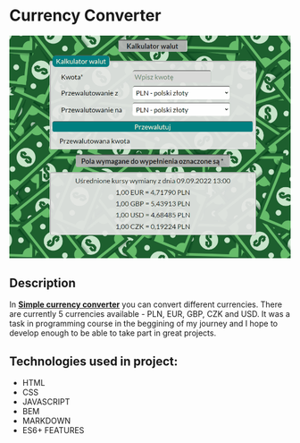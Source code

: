 # **Currency Converter**

![My simple Currency converter](https://raw.githubusercontent.com/kozlowskiigor/Currency-Converter/main/images/CurrencyConverterAnimation.gif)
## **Description**

In **[Simple currency converter](https://kozlowskiigor.github.io/Currency-Converter/currencyConverter.html)** you can convert different currencies. There are currently 5 currencies available - PLN, EUR, GBP, CZK and USD. It was a task in programming course in the beggining of my journey and I hope to develop enough to be able to take part in great projects.

## **Technologies used in project:**
- HTML
- CSS
- JAVASCRIPT
- BEM
- MARKDOWN
- ES6+ FEATURES
